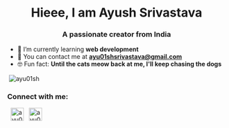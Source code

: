 <!---
ayu01sh/ayu01sh is a ✨ special ✨ repository because its `README.md` (this file) appears on your GitHub profile.
You can click the Preview link to take a look at your changes.
--->

<h1 align="center">Hieee, I am Ayush Srivastava</h1>
<h3 align="center">A passionate creator from India</h3>

- 🌱 I’m currently learning **web development**
- 📧 You can contact me at **ayu01shsrivastava@gmail.com**
- 🤓 Fun fact: **Until the cats meow back at me, I'll keep chasing the dogs**

<p>&nbsp;<img align="center" src="https://github-readme-stats.vercel.app/api?username=ayu01sh&show_icons=true&locale=en" alt="ayu01sh" /></p>

<h3 align="left">Connect with me:</h3>
<p align="left">
&nbsp;
<a href="https://linkedin.com/in/ayu01sh" target="blank"><img align="center" src="https://raw.githubusercontent.com/rahuldkjain/github-profile-readme-generator/master/src/images/icons/Social/linked-in-alt.svg" alt="ayu01sh" height="30"/></a> 
&nbsp;
<a href="https://instagram.com/ayu01sh" target="blank"><img align="center" src="https://raw.githubusercontent.com/rahuldkjain/github-profile-readme-generator/master/src/images/icons/Social/instagram.svg" alt="ayu01sh" height="30"/></a>
</p>
